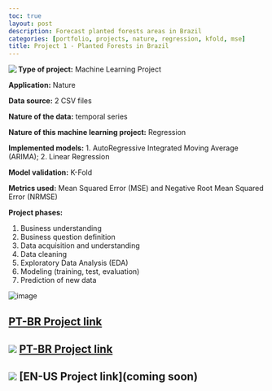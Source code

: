```yaml
---
toc: true
layout: post
description: Forecast planted forests areas in Brazil 
categories: [portfolio, projects, nature, regression, kfold, mse]
title: Project 1 - Planted Forests in Brazil
---
```


<img align="left" src="https://i2.wp.com/treevia.com.br/wp-content/uploads/2020/08/website-blog-imagem-de-fundo.jpg"/>

**Type of project:** Machine Learning Project

**Application:** Nature

**Data source:** 2 CSV files

**Nature of the data:** temporal series

**Nature of this machine learning project:** Regression

**Implemented models:** 1. AutoRegressive Integrated Moving Average (ARIMA); 2. Linear Regression

**Model validation:** K-Fold

**Metrics used:** Mean Squared Error (MSE) and Negative Root Mean Squared Error (NRMSE)

**Project phases:**
1. Business understanding
2. Business question definition
3. Data acquisition and understanding
4. Data cleaning
5. Exploratory Data Analysis (EDA)
6. Modeling (training, test, evaluation)
7. Prediction of new data

![image](https://user-images.githubusercontent.com/14043987/125498393-d466a7c2-1d14-484f-9b52-c090d4589d10.png)

## [PT-BR Project link](https://nbviewer.jupyter.org/github/Andygrammer/FlorestasPlantadas/blob/main/FlorestasPlantadas_Pred.ipynb)

<!--- [comment]: ## [PT-BR Project link](https://nbviewer.jupyter.org/github/Andygrammer/FlorestasPlantadas/blob/main/FlorestasPlantadas_Pred.ipynb) -->

## ![](https://flagcdn.com/w20/br.png) [PT-BR Project link](https://nbviewer.jupyter.org/github/Andygrammer/FlorestasPlantadas/blob/main/FlorestasPlantadas_Pred.ipynb) 
## ![](https://flagcdn.com/w20/us.png) [EN-US Project link](coming soon) 
